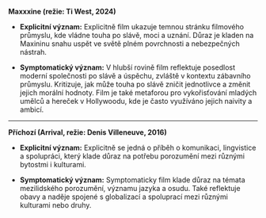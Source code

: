 **Maxxxine (režie: Ti West, 2024)**

- **Explicitní význam:** Explicitně film ukazuje temnou stránku filmového průmyslu, kde vládne touha po slávě, moci a uznání. Důraz je kladen na Maxininu snahu uspět ve světě plném povrchnosti a nebezpečných nástrah.

- **Symptomatický význam:** V hlubší rovině film reflektuje posedlost moderní společnosti po slávě a úspěchu, zvláště v kontextu zábavního průmyslu. Kritizuje, jak může touha po slávě zničit jednotlivce a změnit jejich morální hodnoty. Film je také metaforou pro vykořisťování mladých umělců a hereček v Hollywoodu, kde je často využíváno jejich naivity a ambicí.

---

**Příchozí (Arrival, režie: Denis Villeneuve, 2016)**

- **Explicitní význam:** Explicitně se jedná o příběh o komunikaci, lingvistice a spolupráci, který klade důraz na potřebu porozumění mezi různými bytostmi i kulturami.

- **Symptomatický význam:** Symptomaticky film klade důraz na témata mezilidského porozumění, významu jazyka a osudu. Také reflektuje obavy a naděje spojené s globalizací a spoluprací mezi různými kulturami nebo druhy.